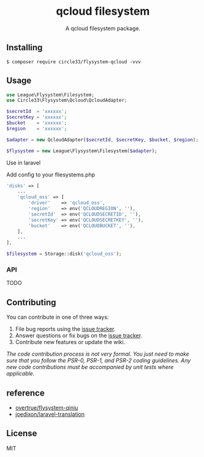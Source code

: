 <h1 align="center"> qcloud filesystem </h1>

<p align="center"> A qcloud filesystem package.</p>


## Installing

```shell
$ composer require circle33/flysystem-qcloud -vvv
```

## Usage

```php
use League\Flysystem\Filesystem;
use Circle33\Flysystem\Qcloud\QcloudAdapter;

$secretId  = 'xxxxxx';
$secretKey = 'xxxxxx';
$bucket    = 'xxxxxx';
$region    = 'xxxxxx';

$adapter = new QcloudAdapter($secretId, $secretKey, $bucket, $region);

$flysystem = new League\Flysystem\Filesystem($adapter);
```

Use in laravel

Add config to your fliesystems.php
```php
'disks' => [
    ...
    'qcloud_oss' => [
        'driver'    => 'qcloud_oss',
        'region'    => env('QCLOUDREGION', ''),
        'secretId'  => env('QCLOUDSECRETID', ''),
        'secretKey' => env('QCLOUDSECRETKEY', ''),
        'bucket'    => env('QCLOUDBUCKET', ''),
    ],
    ...
],

$filesystem = Storage::disk('qcloud_oss');
```

### API

TODO

## Contributing

You can contribute in one of three ways:

1. File bug reports using the [issue tracker](https://github.com/rust17/flysystem-qcloud/issues).
2. Answer questions or fix bugs on the [issue tracker](https://github.com/rust17/flysystem-qcloud/issues).
3. Contribute new features or update the wiki.

_The code contribution process is not very formal. You just need to make sure that you follow the PSR-0, PSR-1, and PSR-2 coding guidelines. Any new code contributions must be accompanied by unit tests where applicable._

## reference

- [overtrue/flysystem-qiniu](https://github.com/overtrue/flysystem-qiniu)
- [joedixon/laravel-translation](https://github.com/joedixon/laravel-translation)

## License

MIT